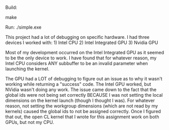Build:

make

Run:
./simple.exe


This project had a lot of debugging on specific hardware. I had
three devices I worked with:
	1) Intel CPU
	2) Intel Integrated GPU
	3) Nvidia GPU

Most of my development occurred on the Intel Integrated GPU as it
seemed to be the only device to work. I have found that for whatever
reason, my Intel CPU considers ANY subbuffer to be an invalid parameter
when launching the kernel.

The GPU had a LOT of debugging to figure out an issue as to why it wasn't
working while returning a "success" code. The Intel GPU worked, but NVidia
wasn't doing any work. The issue came down to the fact that the global ids
were not being set correctly BECAUSE I was not setting the local dimensions
on the kernel launch (though I thought I was). For whatever reason, not setting
the workgroup dimensions (which are not read by my kernels) caused the global
ids to not be assigned correctly. Once I figured that out, the open CL kernel
that I wrote for this assignment work on both GPUs, but not my CPU.

